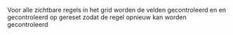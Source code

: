 Voor alle zichtbare regels in het grid worden de velden gecontroleerd en en gecontroleerd op gereset  zodat de regel opnieuw kan worden gecontroleerd